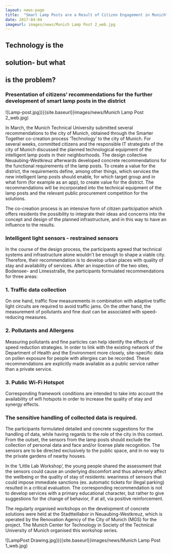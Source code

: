```yaml
---
layout: news-page
title:  "Smart Lamp Posts are a Result of Citizen Engagement in Munich"
date: 2017-04-04
imageurl: images/news/Munich Lamp Post 2_web.jpg
---
```


<div class="multiline">
<h2><span class="ornament-news">Technology is the</span></h2>
<h2><span class="ornament-news">solution- but what</span></h2>
<h2><span class="ornament-news">is the problem?</span></h2>
</div>

### Presentation of citizens’ recommendations for the further development of smart lamp posts in the district

![Lamp-post.jpg]({{site.baseurl}}images/news/Munich Lamp Post 2_web.jpg)

In March, the Munich Technical University submitted several recommendations to the city of Munich, obtained through the Smarter Together co-creation process ‘Technology’ to the city of Munich. For several weeks, committed citizens and the responsible IT strategists of the city of Munich discussed the planned technological equipment of the intelligent lamp posts in their neighborhoods. The design collective Neuaubing-Westkreuz afterwards developed concrete recommendations for the functional requirements of the lamp posts. To create a value for the district, the requirements define, among other things, which services the new intelligent lamp posts should enable, for which target group and in what form (for example as an app), to create value for the district. The recommendations will be incorporated into the technical equipment of the lamp posts and the relevant public procurement competition for the solutions.

The co-creation process is an intensive form of citizen participation which offers residents the possibility to integrate their ideas and concerns into the concept and design of the planned infrastructure, and in this way to have an influence to the results.

### Intelligent light sensors - restrained sensors

In the course of the design process, the participants agreed that technical systems and infrastructure alone wouldn't be enough to shape a viable city. Therefore, their recommendation is to develop urban places with quality of stay and availability of services. After an inspection of the two sites, Bodensee- and Limesstraße, the participants formulated recommendations for three areas:

### 1. Traffic data collection

On one hand, traffic flow measurements in combination with adaptive traffic light circuits are required to avoid traffic jams. On the other hand, the measurement of pollutants and fine dust can be associated with speed-reducing measures.

### 2. Pollutants and Allergens

Measuring pollutants and fine particles can help identify the effects of speed reduction strategies. In order to link with the existing network of the Department of Health and the Environment more closely, site-specific data on pollen exposure for people with allergies can be recorded. These  recommendations are explicitly made available as a public service rather than a private service.

### 3. Public Wi-Fi Hotspot

Corresponding framework conditions are intended to take into account the availability of wifi hotspots in order to increase the quality of stay and synergy effects.

### The sensitive handling of collected data is required.

The participants formulated detailed and concrete suggestions for the handling of data, while having regards to the role of the city in this context. From the outset, the sensors from the lamp posts should exclude the collection of personal data and face and/or license plate recognition. The sensors are to be directed exclusively to the public space, and in no way to the private gardens of nearby houses.

In the ‘Little Lab Workshop’, the young people shared the assessment that the sensors could cause an underlying discomfort and thus adversely affect the wellbeing or the quality of stay of residents: weariness of sensors that could impose immediate sanctions (ex. automatic tickets for illegal parking) resulted in a critical evaluation. The corresponding recommendation is not to develop services with a primary educational character, but rather to give suggestions for the change of behavior, if at all, via positive reinforcement.

The regularly organised workshops on the development of concrete solutions were held at the Stadtteillabor in Neuaubing-Westkreuz, which is operated by the Renovation Agency of the City of Munich (MGS) for the project. The Munich Center for Technology in Society of the Technical University of Munich organised this workshop series.  

![LampPost Drawing.jpg]({{site.baseurl}}images/news/Munich Lamp Post 1_web.jpg)
